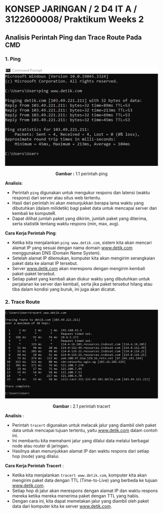 # KONSEP JARINGAN / 2 D4 IT A / 3122600008/ Praktikum Weeks 2

## Analisis Perintah Ping dan Trace Route Pada CMD

### 1. Ping

<div align="center">
<img src="assets/ping.PNG">
<p><strong>Gambar :</strong> 1.1 perintah ping</p>
</div>

**Analisis**:

- Perintah `ping` digunakan untuk mengukur respons dan latensi (waktu respons) dari server atau situs web tertentu.
- Hasil dari perintah ini akan menunjukkan berapa lama waktu yang dibutuhkan (dalam milidetik) bagi paket data untuk mencapai server dan kembali ke komputeR.
- Dapat dilihat jumlah paket yang dikirim, jumlah paket yang diterima, serta statistik tentang waktu respons (min, max, avg).

**Cara Kerja Perintah Ping**:

- Ketika kita menjalankan `ping www.detik.com`, sistem kita akan mencari alamat IP yang sesuai dengan nama domain www.detik.com menggunakan DNS (Domain Name System).
- Setelah alamat IP ditemukan, komputer kita akan mengirim serangkaian paket data ke alamat IP tersebut.
- Server www.detik.com akan merespons dengan mengirim kembali paket-paket tersebut.
- Setiap paket yang kembali akan diukur waktu yang dibutuhkan untuk perjalanan ke server dan kembali, serta jika paket tersebut hilang atau tiba dalam kondisi yang buruk, ini juga akan dicatat.

### 2. Trace Route

<div align="center">
<img src="assets/trace-route.PNG">
<p><strong>Gambar :</strong> 2.1 perintah tracert</p>
</div>

**Analisis** :

- Perintah `tracert` digunakan untuk melacak jalur yang diambil oleh paket data untuk mencapai tujuan tertentu, yaitu www.detik.com dalam contoh ini.
- Ini membantu kita memahami jalur yang dilalui data melalui berbagai node atau router di jaringan.
- Hasilnya akan menunjukkan alamat IP dan waktu respons dari setiap hop (node) yang dilalui.

**Cara Kerja Perintah Tracert** :

- Ketika kita menjalankan `tracert www.detik.com`, komputer kita akan mengirim paket data dengan TTL (Time-to-Live) yang berbeda ke tujuan www.detik.com.
- Setiap hop di jalur akan merespons dengan alamat IP dan waktu respons mereka ketika mereka menerima paket dengan TTL yang habis.
- Dengan cara ini, kita dapat memetakan jalur yang diambil oleh paket data dari komputer kita ke server www.detik.com.
